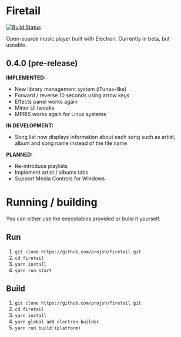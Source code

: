 # Firetail
[![Build Status](https://travis-ci.org/projsh/firetail.svg?branch=master)](https://travis-ci.org/projsh/firetail)

Open-source music player built with Electron. Currently in beta, but useable.

## 0.4.0 (pre-release)
**IMPLEMENTED:**
- New library management system (iTunes-like)
- Forward / reverse 10 seconds using arrow keys
- Effects panel works again
- Minor UI tweaks
- MPRIS works again for Linux systems

**IN DEVELOPMENT:**
- Song list now displays information about each song such as artist, album and song name instead of the file name

**PLANNED:**
- Re-introduce playlists
- Implement artist / albums tabs
- Support Media Controls for Windows
  
# Running / building
You can either use the executables provided or build it yourself.

## Run
  1. `git clone https://github.com/projsh/firetail.git`
  2. `cd firetail`
  3. `yarn install`
  4. `yarn run start`

## Build
  1. `git clone https://github.com/projsh/firetail.git`
  2. `cd firetail`
  3. `yarn install`
  4. `yarn global add electron-builder`
  5. `yarn run build:(platform)`